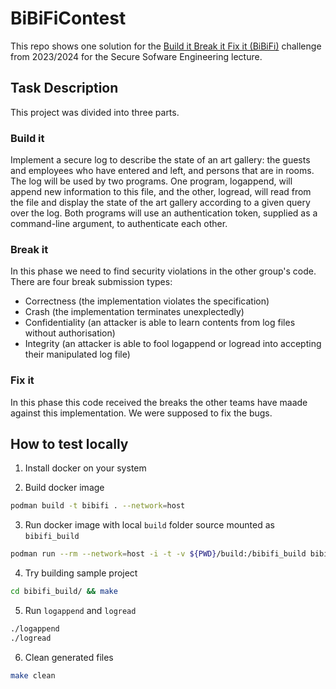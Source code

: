 # BiBiFiContest

This repo shows one solution for the [Build it Break it Fix it (BiBiFi)](https://builditbreakit.org/) challenge from 2023/2024 for the Secure Sofware Engineering lecture.

## Task Description

This project was divided into three parts.

### Build it
Implement a secure log to describe the state of an art gallery: the guests and employees who have entered and left, and persons that are in rooms. The log will be used by two programs. One program, logappend, will append new information to this file, and the other, logread, will read from the file and display the state of the art gallery according to a given query over the log. Both programs will use an authentication token, supplied as a command-line argument, to authenticate each other.

### Break it
In this phase we need to find security violations in the other group's code. There are four break submission types:
- Correctness (the implementation violates the specification)
- Crash (the implementation terminates unexplectedly)
- Confidentiality (an attacker is able to learn contents from log files without authorisation)
- Integrity (an attacker is able to fool logappend or logread into accepting their manipulated log file)

### Fix it
In this phase this code received the breaks the other teams have maade against this implementation. We were supposed to fix the bugs.


## How to test locally

1. Install docker on your system

2. Build docker image

```sh
podman build -t bibifi . --network=host
```

3. Run docker image with local `build` folder source mounted as `bibifi_build`
        
```sh
podman run --rm --network=host -i -t -v ${PWD}/build:/bibifi_build bibifi bash
```

4. Try building sample project

```sh
cd bibifi_build/ && make
```

5. Run `logappend` and `logread`

```sh
./logappend
./logread
```

6. Clean generated files

```sh
make clean
```